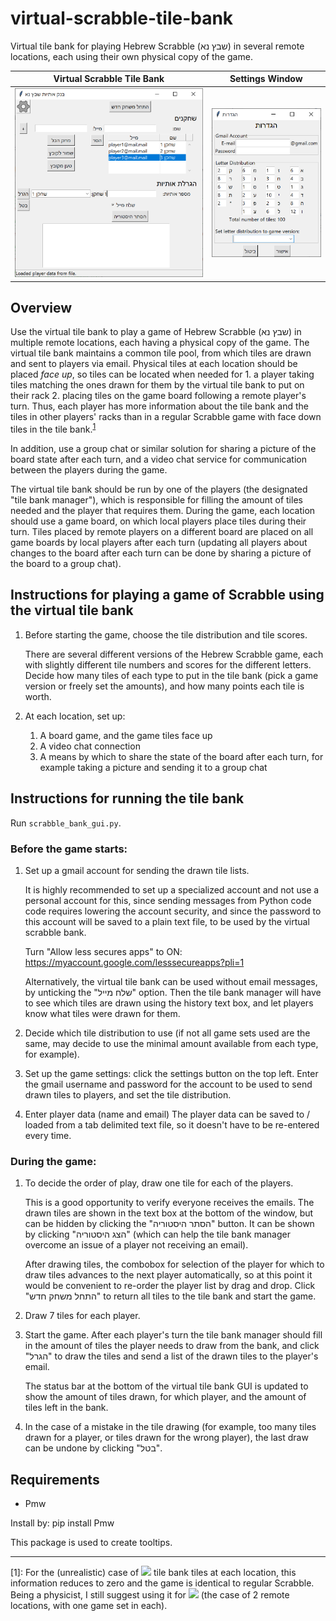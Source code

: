# virtual-scrabble-tile-bank
Virtual tile bank for playing Hebrew Scrabble (שבץ נא) in several remote locations, each using their own physical copy of the game.

Virtual Scrabble Tile Bank             |  Settings Window
:-------------------------:|:-------------------------:
<img src=".\docs\mainGUI-draw.png" title="Virtual Scrabble Tile Bank" width="350"/>  |  <img src=".\docs\settingsWindow.png" title="Settings Window" width="200"/>

## Overview
Use the virtual tile bank to play a game of Hebrew Scrabble (שבץ נא) in multiple remote locations, each having a physical copy of the game. The virtual tile bank maintains a common tile pool, from which tiles are drawn and sent to players via email. Physical tiles at each location should be placed *face up*, so tiles can be located when needed for 1. a player taking tiles matching the ones drawn for them by the virtual tile bank to put on their rack
2. placing tiles on the game board following a remote player's turn.
Thus, each player has more information about the tile bank and the tiles in other players' racks than in a regular Scrabble game with face down tiles in the tile bank.<sup>[1](#footnote1)</sup>

In addition, use a group chat or similar solution for sharing a picture of the board state after each turn, and a video chat service for communication between the players during the game.

The virtual tile bank should be run by one of the players (the designated "tile bank manager"), which is responsible for filling the amount of tiles needed and the player that requires them.
During the game, each location should use a game board, on which local players place tiles during their turn.
Tiles placed by remote players on a different board are placed on all game boards by local players after each turn (updating all players
about changes to the board after each turn can be done by sharing a picture of the board to a group chat).


## Instructions for playing a game of Scrabble using the virtual tile bank

1. Before starting the game, choose the tile distribution and tile scores.

    There are several different versions of the Hebrew Scrabble game, each with slightly different tile numbers and scores for the different letters.
Decide how many tiles of each type to put in the tile bank (pick a game version or freely set the amounts), and how many points each tile is worth.

2. At each location, set up:
    1. A board game, and the game tiles face up
    2. A video chat connection
    3. A means by which to share the state of the board after each turn, for example taking a picture and sending it to a group chat

## Instructions for running the tile bank
Run `scrabble_bank_gui.py`.

### Before the game starts:
1. Set up a gmail account for sending the drawn tile lists.

    It is highly recommended to set up a specialized account and not use a personal account for this, since sending messages from Python code code requires lowering the account security, and since the password to this account will be saved to a plain text file, to be used by the virtual scrabble bank. 

    Turn "Allow less secures apps" to ON: https://myaccount.google.com/lesssecureapps?pli=1

    Alternatively, the virtual tile bank can be used without email messages, by unticking the "שלח מייל" option. Then the tile bank manager will have to see which tiles are drawn using the history text box, and let players know what tiles were drawn for them.

2. Decide which tile distribution to use (if not all game sets used are the same, may decide to use the minimal amount available from each type, for example).

3. Set up the game settings: click the settings button on the top left. Enter the gmail username and password for the account to be used to send drawn tiles to players, and set the tile distribution.

4. Enter player data (name and email)
    The player data can be saved to / loaded from a tab delimited text file, so it doesn't have to be re-entered every time.

### During the game:
1. To decide the order of play, draw one tile for each of the players.

    This is a good opportunity to verify everyone receives the emails. The drawn tiles are shown in the text box at the bottom of the window,
but can be hidden by clicking the "הסתר היסטוריה" button. It can be shown by clicking "הצג היסטוריה" (which can help the tile bank manager overcome an issue of a player not receiving an email).

    After drawing tiles, the combobox for selection of the player for which to draw tiles advances to the next player automatically,
so at this point it would be convenient to re-order the player list by drag and drop.
Click "התחל משחק חדש" to return all tiles to the tile bank and start the game.

2. Draw 7 tiles for each player.

3. Start the game. After each player's turn the tile bank manager should fill in the amount of tiles the player needs to draw from the bank,
and click "הגרל" to draw the tiles and send a list of the drawn tiles to the player's email.

    The status bar at the bottom of the virtual tile bank GUI is updated to show the amount of tiles drawn, for which player, and the amount of tiles left in the bank.

4. In the case of a mistake in the tile drawing (for example, too many tiles drawn for a player, or tiles drawn for the wrong player), the last draw can be undone by clicking "בטל".

## Requirements
* Pmw

Install by: pip install Pmw

This package is used to create tooltips.

---
<a name="footnote1">[1]</a>: For the (unrealistic) case of
<img src="https://render.githubusercontent.com/render/math?math=N\to \infty">
tile bank tiles at each location, this information reduces to zero and the game is identical to regular Scrabble.
Being a physicist, I still suggest using it for
<img src="https://render.githubusercontent.com/render/math?math=N=2">
(the case of 2 remote locations, with one game set in each).
